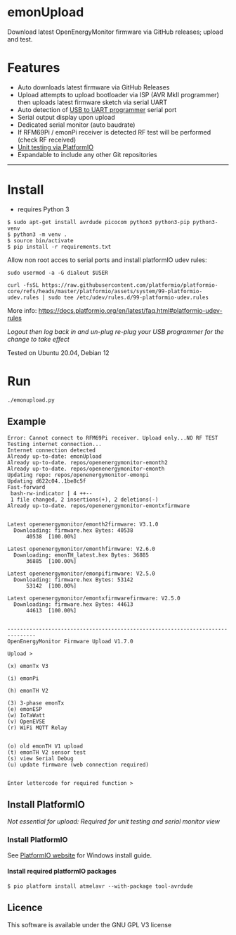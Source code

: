 # emonUpload

Download latest OpenEnergyMonitor firmware via GitHub releases; upload and test.

# Features

- Auto downloads latest firmware via GitHub Releases
- Upload attempts to upload bootloader via ISP (AVR MkII programmer) then uploads latest firmware sketch via serial UART
- Auto detection of [USB to UART programmer](https://shop.openenergymonitor.com/programmer-usb-to-serial-uart/) serial port
- Serial output display upon upload
- Dedicated serial monitor (auto baudrate)
- If RFM69Pi / emonPi receiver is detected RF test will be performed (check RF received)
- [Unit testing via PlatformIO](http://docs.platformio.org/en/stable/plus/unit-testing.html)
- Expandable to include any other Git repositories

***

# Install

- requires Python 3

``` 
$ sudo apt-get install avrdude picocom python3 python3-pip python3-venv
$ python3 -m venv .
$ source bin/activate
$ pip install -r requirements.txt
```

Allow non root acces to serial ports and install platformIO udev rules:

`sudo usermod -a -G dialout $USER`

`curl -fsSL https://raw.githubusercontent.com/platformio/platformio-core/refs/heads/master/platformio/assets/system/99-platformio-udev.rules | sudo tee /etc/udev/rules.d/99-platformio-udev.rules`

More info: https://docs.platformio.org/en/latest/faq.html#platformio-udev-rules

*Logout then log back in and un-plug re-plug your USB programmer for the change to take effect*

Tested on Ubuntu 20.04, Debian 12


# Run

`./emonupload.py`


## Example

```
Error: Cannot connect to RFM69Pi receiver. Upload only...NO RF TEST
Testing internet connection...
Internet connection detected
Already up-to-date: emonUpload
Already up-to-date. repos/openenergymonitor-emonth2
Already up-to-date. repos/openenergymonitor-emonth
Updating repo: repos/openenergymonitor-emonpi
Updating d622c04..1be8c5f
Fast-forward
 bash-rw-indicator | 4 ++--
 1 file changed, 2 insertions(+), 2 deletions(-)
Already up-to-date. repos/openenergymonitor-emontxfirmware


Latest openenergymonitor/emonth2firmware: V3.1.0
  Downloading: firmware.hex Bytes: 40538
      40538  [100.00%]

Latest openenergymonitor/emonthfirmware: V2.6.0
  Downloading: emonTH_latest.hex Bytes: 36885
      36885  [100.00%]

Latest openenergymonitor/emonpifirmware: V2.5.0
  Downloading: firmware.hex Bytes: 53142
      53142  [100.00%]

Latest openenergymonitor/emontxfirmwarefirmware: V2.5.0
  Downloading: firmware.hex Bytes: 44613
      44613  [100.00%]


-------------------------------------------------------------------------------
OpenEnergyMonitor Firmware Upload V1.7.0

Upload >

(x) emonTx V3

(i) emonPi

(h) emonTH V2

(3) 3-phase emonTx
(e) emonESP
(w) IoTaWatt
(v) OpenEVSE
(r) WiFi MQTT Relay


(o) old emonTH V1 upload
(t) emonTH V2 sensor test
(s) view Serial Debug
(u) update firmware (web connection required)


Enter lettercode for required function >
```



## Install PlatformIO

*Not essential for upload: Required for unit testing and serial monitor view*

### Install PlatformIO 

See [PlatformIO website](http://docs.platformio.org/en/stable/installation.html) for Windows install guide.

#### Install required platformIO packages

`$ pio platform install atmelavr --with-package tool-avrdude`



## Licence

This software is available under the GNU GPL V3 license
